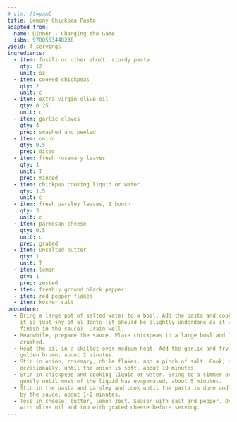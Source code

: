 ```yaml
---
# vim: ft=yaml
title: Lemony Chickpea Pasta
adapted_from:
  name: Dinner - Changing the Game
  isbn: 9780553448238
yield: 4 servings
ingredients:
  - item: fusili or other short, sturdy pasta
    qty: 12
    unit: oz
  - item: cooked chickpeas
    qty: 2
    unit: c
  - item: extra virgin olive oil
    qty: 0.25
    unit: c
  - item: garlic cloves
    qty: 4
    prep: smashed and peeled
  - item: onion
    qty: 0.5
    prep: diced
  - item: fresh rosemary leaves
    qty: 1
    unit: T
    prep: minced
  - item: chickpea cooking liquid or water
    qty: 1.5
    unit: c
  - item: fresh parsley leaves, 1 bunch
    qty: 3
    unit: c
  - item: parmesan cheese
    qty: 0.5
    unit: c
    prep: grated
  - item: unsalted butter
    qty: 1
    unit: T
  - item: lemon
    qty: 1
    prep: zested
  - item: freshly ground black pepper
  - item: red pepper flakes
  - item: kosher salt
procedure:
  - Bring a large pot of salted water to a boil. Add the pasta and cook until
    it is just shy of al dente (it should be slightly underdone as it will
    finish in the sauce). Drain well.
  - Meanwhile, prepare the sauce. Place chickpeas in a large bowl and lightly mash; they should be about half
    crushed.
  - Heat the oil in a skillet over medium heat. Add the garlic and fry until
    golden brown, about 2 minutes.
  - Stir in onion, rosemary, chile flakes, and a pinch of salt. Cook, stirring
    occasionally, until the onion is soft, about 10 minutes.
  - Stir in chickpeas and cooking liquid or water. Bring to a simmer and cook
    gently until most of the liquid has evaporated, about 5 minutes.
  - Stir in the pasta and parsley and cook until the pasta is done and coated
    by the sauce, about 1-2 minutes.
  - Toss in cheese, butter, lemon zest. Season with salt and pepper. Drizzle
    with olive oil and top with grated cheese before serving.
---
```

